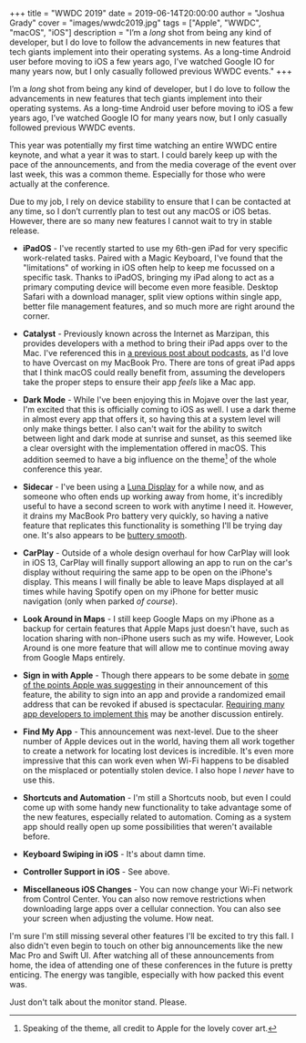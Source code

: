 +++
title = "WWDC 2019"
date = 2019-06-14T20:00:00
author = "Joshua Grady"
cover = "images/wwdc2019.jpg"
tags = ["Apple", "WWDC", "macOS", "iOS"]
description = "I’m a _long_ shot from being any kind of developer, but I do love to follow the advancements in new features that tech giants implement into their operating systems. As a long-time Android user before moving to iOS a few years ago, I’ve watched Google IO for many years now, but I only casually followed previous WWDC events."
+++

I’m a _long_ shot from being any kind of developer, but I do love to follow the advancements in new features that tech giants implement into their operating systems. As a long-time Android user before moving to iOS a few years ago, I’ve watched Google IO for many years now, but I only casually followed previous WWDC events.

This year was potentially my first time watching an entire WWDC entire keynote, and what a year it was to start. I could barely keep up with the pace of the announcements, and from the media coverage of the event over last week, this was a common theme. Especially for those who were actually at the conference.

Due to my job, I rely on device stability to ensure that I can be contacted at any time, so I don’t currently plan to test out any macOS or iOS betas. However, there are so many new features I cannot wait to try in stable release.

- **iPadOS** - I've recently started to use my 6th-gen iPad for very specific work-related tasks. Paired with a Magic Keyboard, I've found that the "limitations" of working in iOS often help to keep me focussed on a specific task. Thanks to iPadOS, bringing my iPad along to act as a primary computing device will become even more feasible. Desktop Safari with a download manager, split view options within single app, better file management features, and so much more are right around the corner.

- **Catalyst** - Previously known across the Internet as Marzipan, this provides developers with a method to bring their iPad apps over to the Mac. I've referenced this in [a previous post about podcasts](https://nograsswillgrow.com/posts/switching-to-overcast/), as I'd love to have Overcast on my MacBook Pro. There are tons of great iPad apps that I think macOS could really benefit from, assuming the developers take the proper steps to ensure their app _feels_ like a Mac app.

- **Dark Mode** - While I've been enjoying this in Mojave over the last year, I'm excited that this is officially coming to iOS as well. I use a dark theme in almost every app that offers it, so having this at a system level will only make things better. I also can't wait for the ability to switch between light and dark mode at sunrise and sunset, as this seemed like a clear oversight with the implementation offered in macOS. This addition seemed to have a big influence on the theme[^1] of the whole conference this year.

- **Sidecar** - I've been using a [Luna Display](https://lunadisplay.com) for a while now, and as someone who often ends up working away from home, it's incredibly useful to have a second screen to work with anytime I need it. However, it drains my MacBook Pro battery very quickly, so having a native feature that replicates this functionality is something I'll be trying day one. It's also appears to be [buttery smooth](https://www.youtube.com/watch?v=9y1mGJqmtNA).

- **CarPlay** - Outside of a whole design overhaul for how CarPlay will look in iOS 13, CarPlay will finally support allowing an app to run on the car's display without requiring the same app to be open on the iPhone's display. This means I will finally be able to leave Maps displayed at all times while having Spotify open on my iPhone for better music navigation (only when parked _of course_).

- **Look Around in Maps** - I still keep Google Maps on my iPhone as a backup for certain features that Apple Maps just doesn't have, such as location sharing with non-iPhone users such as my wife. However, Look Around is one more feature that will allow me to continue moving away from Google Maps entirely.

- **Sign in with Apple** - Though there appears to be some debate in [some of the points Apple was suggesting](https://www.theverge.com/2019/6/12/18662594/google-login-apple-sso-account-security-passwords-mark-risher) in their announcement of this feature, the ability to sign into an app and provide a randomized email address that can be revoked if abused is spectacular. [Requiring many app developers to implement this](https://www.macrumors.com/2019/06/03/sign-in-with-apple-required-as-sign-in-option/) may be another discussion entirely.

- **Find My App** - This announcement was next-level. Due to the sheer number of Apple devices out in the world, having them all work together to create a network for locating lost devices is incredible. It's even more impressive that this can work even when Wi-Fi happens to be disabled on the misplaced or potentially stolen device. I also hope I _never_ have to use this.

- **Shortcuts and Automation** - I'm still a Shortcuts noob, but even I could come up with some handy new functionality to take advantage some of the new features, especially related to automation. Coming as a system app should really open up some possibilities that weren't available before.

- **Keyboard Swiping in iOS** - It's about damn time.

- **Controller Support in iOS** - See above.

- **Miscellaneous iOS Changes** - You can now change your Wi-Fi network from Control Center. You can also now remove restrictions when downloading large apps over a cellular connection. You can also see your screen when adjusting the volume. How neat.

I'm sure I'm still missing several other features I'll be excited to try this fall. I also didn't even begin to touch on other big announcements like the new Mac Pro and Swift UI. After watching all of these announcements from home, the idea of attending one of these conferences in the future is pretty enticing. The energy was tangible, especially with how packed this event was.

Just don't talk about the monitor stand. Please.

[^1]: Speaking of the theme, all credit to Apple for the lovely cover art.
